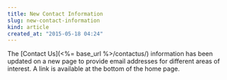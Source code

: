 ```yaml
---
title: New Contact Information
slug: new-contact-information
kind: article
created_at: "2015-05-18 04:24"
---
```

The [Contact Us](<%= base_url %>/contactus/) information has been
updated on a new page to provide email addresses for different
areas of interest. A link is available at the bottom of the home page.
